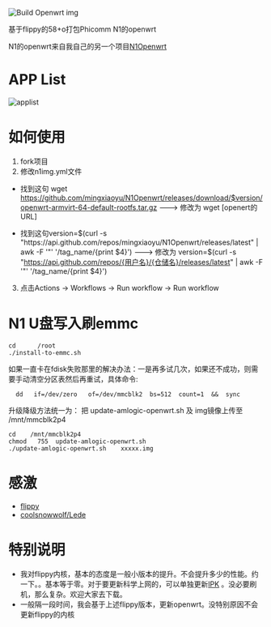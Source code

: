 ![Build Openwrt img](https://github.com/mingxiaoyu/N1imagebuilder/workflows/Build%20Openwrt%20img/badge.svg)

基于flippy的58+o打包Phicomm N1的openwrt

N1的openwrt来自我自己的另一个项目[N1Openwrt](https://github.com/mingxiaoyu/N1Openwrt)

# APP List
 ![applist](https://github.com/mingxiaoyu/N1Openwrt/blob/master/imgs/mini.jpg?raw=true)
 
# 如何使用

1. fork项目
2. 修改n1img.yml文件 
  * 找到这句 wget  https://github.com/mingxiaoyu/N1Openwrt/releases/download/$version/openwrt-armvirt-64-default-rootfs.tar.gz
    ---> 修改为 wget [openert的URL]

  * 找到这句version=$(curl -s "https://api.github.com/repos/mingxiaoyu/N1Openwrt/releases/latest" | awk -F '"' '/tag_name/{print $4}')
    ---> 修改为 version=$(curl -s "https://api.github.com/repos/{用户名}/{仓储名}/releases/latest" | awk -F '"' '/tag_name/{print $4}')

3. 点击Actions -> Workflows -> Run workflow -> Run workflow

# N1 U盘写入刷emmc
```
cd      /root
./install-to-emmc.sh
```
如果一直卡在fdisk失败那里的解决办法：一是再多试几次，如果还不成功，则需要手动清空分区表然后再重试，具体命令:
```
  dd   if=/dev/zero   of=/dev/mmcblk2  bs=512  count=1  &&  sync
```

升级降级方法统一为：
把 update-amlogic-openwrt.sh 及 img镜像上传至  /mnt/mmcblk2p4
```
cd    /mnt/mmcblk2p4
chmod   755  update-amlogic-openwrt.sh
./update-amlogic-openwrt.sh    xxxxx.img
```

# 感激
 * [flippy](https://www.right.com.cn/forum/space-uid-285101.html)
 * [coolsnowwolf/Lede](https://github.com/coolsnowwolf/lede)

# 特别说明
  * 我对flippy内核，基本的态度是一般小版本的提升。不会提升多少的性能。约一下。。基本等于零。对于要更新科学上网的，可以单独更新[IPK](https://github.com/mingxiaoyu/lede-ssr-plus) 。没必要刷机，那么复杂。欢迎大家去下载。
  * 一般隔一段时间，我会基于上述flippy版本，更新openwrt。没特别原因不会更新flippy的内核

